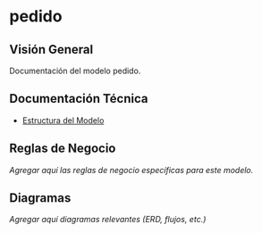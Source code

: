 # pedido

## Visión General

Documentación del modelo pedido.

## Documentación Técnica

- [Estructura del Modelo](./_generated/pedido.md)

## Reglas de Negocio

*Agregar aquí las reglas de negocio específicas para este modelo.*

## Diagramas

*Agregar aquí diagramas relevantes (ERD, flujos, etc.)*
